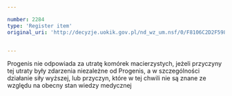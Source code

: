 ```yaml
---

number: 2284
type: 'Register item'
original_uri: 'http://decyzje.uokik.gov.pl/nd_wz_um.nsf/0/F8106C2D2F598182C125786F003F3E56?OpenDocument'


---
```


Progenis nie odpowiada za utratę komórek macierzystych, jeżeli przyczyny tej utraty były zdarzenia niezależne od Progenis, a w szczególności działanie siły wyższej, lub przyczyn, które w tej chwili nie są znane ze względu na obecny stan wiedzy medycznej
